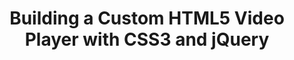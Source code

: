---
title: Building a Custom HTML5 Video Player with CSS3 and jQuery
authors:
- ionut-colceriu
- layout: article
---
